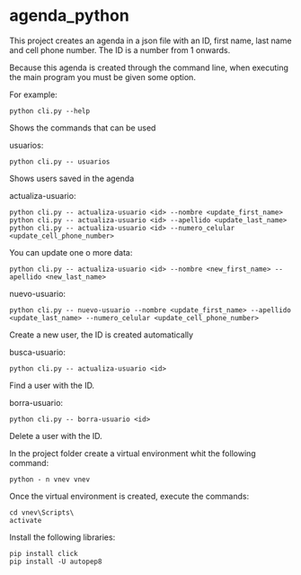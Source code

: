 # agenda_python

This project creates an agenda in a json file with an ID, first name, last name and cell phone number. The ID is a number from 1 onwards.

Because this agenda is created through the command line, when executing the main program you must be given some option.

For example:

    python cli.py --help

Shows the commands that can be used

usuarios:

    python cli.py -- usuarios

Shows users saved in the agenda

actualiza-usuario:

    python cli.py -- actualiza-usuario <id> --nombre <update_first_name>
    python cli.py -- actualiza-usuario <id> --apellido <update_last_name>
    python cli.py -- actualiza-usuario <id> --numero_celular <update_cell_phone_number>
    
You can update one o more data:

    python cli.py -- actualiza-usuario <id> --nombre <new_first_name> --apellido <new_last_name>

nuevo-usuario:

    python cli.py -- nuevo-usuario --nombre <update_first_name> --apellido <update_last_name> --numero_celular <update_cell_phone_number>
    
Create a new user, the ID is created automatically

busca-usuario:

    python cli.py -- actualiza-usuario <id>

Find a user with the ID.

borra-usuario:

    python cli.py -- borra-usuario <id>

Delete a user with the ID.


In the project folder create a virtual environment whit the following command:

    python - n vnev vnev

Once the virtual environment is created, execute the commands:

    cd vnev\Scripts\
    activate

Install the following libraries:

    pip install click
    pip install -U autopep8
